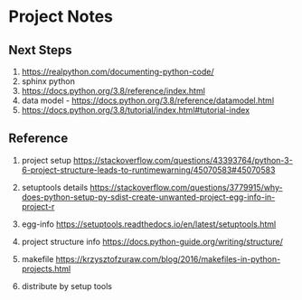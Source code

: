 # Project Notes

## Next Steps
1. https://realpython.com/documenting-python-code/
2. sphinx python
3. https://docs.python.org/3.8/reference/index.html
4. data model - https://docs.python.org/3.8/reference/datamodel.html
5. https://docs.python.org/3.8/tutorial/index.html#tutorial-index

## Reference
1. project setup
https://stackoverflow.com/questions/43393764/python-3-6-project-structure-leads-to-runtimewarning/45070583#45070583

2. setuptools details
https://stackoverflow.com/questions/3779915/why-does-python-setup-py-sdist-create-unwanted-project-egg-info-in-project-r

3. egg-info
https://setuptools.readthedocs.io/en/latest/setuptools.html

4. project structure info
https://docs.python-guide.org/writing/structure/

5. makefile
https://krzysztofzuraw.com/blog/2016/makefiles-in-python-projects.html

6. distribute by setup tools
